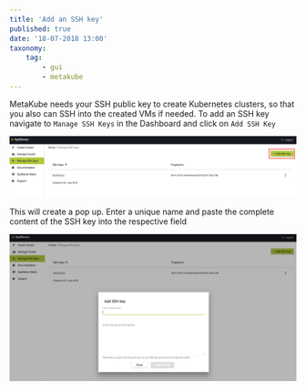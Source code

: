 ```yaml
---
title: 'Add an SSH key'
published: true
date: '18-07-2018 13:00'
taxonomy:
    tag:
        - gui
        - metakube
---
```


MetaKube needs your SSH public key to create Kubernetes clusters, so that you also can SSH into the created VMs if needed. To add an SSH key navigate to `Manage SSH Keys` in the Dashboard and click on `Add SSH Key`

![Add SSH key in the top right corner](image_click-button_01.png)

 This will create a pop up. Enter a unique name and paste the complete content of the SSH key into the respective field

![Dialog to add an SSH key](image_add-key-dialog_01.png)